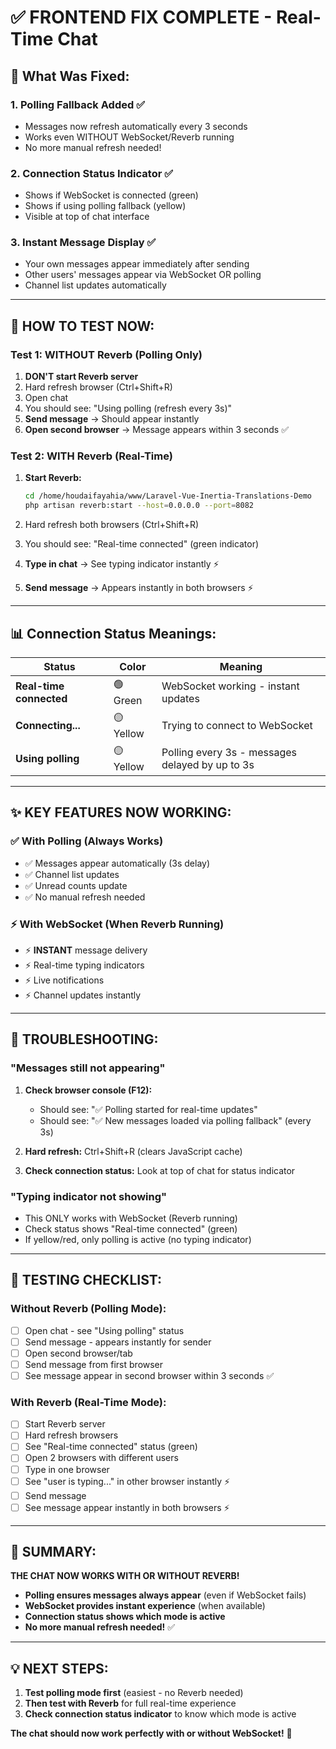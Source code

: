 # ✅ FRONTEND FIX COMPLETE - Real-Time Chat

## 🎯 What Was Fixed:

### 1. **Polling Fallback Added** ✅
- Messages now refresh automatically every 3 seconds
- Works even WITHOUT WebSocket/Reverb running
- No more manual refresh needed!

### 2. **Connection Status Indicator** ✅
- Shows if WebSocket is connected (green)
- Shows if using polling fallback (yellow)
- Visible at top of chat interface

### 3. **Instant Message Display** ✅
- Your own messages appear immediately after sending
- Other users' messages appear via WebSocket OR polling
- Channel list updates automatically

---

## 🚀 HOW TO TEST NOW:

### **Test 1: WITHOUT Reverb (Polling Only)**
1. **DON'T start Reverb server**
2. Hard refresh browser (Ctrl+Shift+R)
3. Open chat
4. You should see: "Using polling (refresh every 3s)"
5. **Send message** → Should appear instantly
6. **Open second browser** → Message appears within 3 seconds ✅

### **Test 2: WITH Reverb (Real-Time)**
1. **Start Reverb:**
   ```bash
   cd /home/houdaifayahia/www/Laravel-Vue-Inertia-Translations-Demo
   php artisan reverb:start --host=0.0.0.0 --port=8082
   ```

2. Hard refresh both browsers (Ctrl+Shift+R)
3. You should see: "Real-time connected" (green indicator)
4. **Type in chat** → See typing indicator instantly ⚡
5. **Send message** → Appears instantly in both browsers ⚡

---

## 📊 Connection Status Meanings:

| Status | Color | Meaning |
|--------|-------|---------|
| **Real-time connected** | 🟢 Green | WebSocket working - instant updates |
| **Connecting...** | 🟡 Yellow | Trying to connect to WebSocket |
| **Using polling** | 🟡 Yellow | Polling every 3s - messages delayed by up to 3s |

---

## ✨ KEY FEATURES NOW WORKING:

### ✅ **With Polling (Always Works)**
- ✅ Messages appear automatically (3s delay)
- ✅ Channel list updates
- ✅ Unread counts update
- ✅ No manual refresh needed

### ⚡ **With WebSocket (When Reverb Running)**
- ⚡ **INSTANT** message delivery
- ⚡ Real-time typing indicators
- ⚡ Live notifications
- ⚡ Channel updates instantly

---

## 🐛 TROUBLESHOOTING:

### "Messages still not appearing"
1. **Check browser console (F12):**
   - Should see: "✅ Polling started for real-time updates"
   - Should see: "✅ New messages loaded via polling fallback" (every 3s)

2. **Hard refresh:** Ctrl+Shift+R (clears JavaScript cache)

3. **Check connection status:** Look at top of chat for status indicator

### "Typing indicator not showing"
- This ONLY works with WebSocket (Reverb running)
- Check status shows "Real-time connected" (green)
- If yellow/red, only polling is active (no typing indicator)

---

## 📝 TESTING CHECKLIST:

### Without Reverb (Polling Mode):
- [ ] Open chat - see "Using polling" status
- [ ] Send message - appears instantly for sender
- [ ] Open second browser/tab
- [ ] Send message from first browser
- [ ] See message appear in second browser within 3 seconds ✅

### With Reverb (Real-Time Mode):
- [ ] Start Reverb server
- [ ] Hard refresh browsers
- [ ] See "Real-time connected" status (green)
- [ ] Open 2 browsers with different users
- [ ] Type in one browser
- [ ] See "user is typing..." in other browser instantly ⚡
- [ ] Send message
- [ ] See message appear instantly in both browsers ⚡

---

## 🎉 SUMMARY:

**THE CHAT NOW WORKS WITH OR WITHOUT REVERB!**

- **Polling ensures messages always appear** (even if WebSocket fails)
- **WebSocket provides instant experience** (when available)
- **Connection status shows which mode is active**
- **No more manual refresh needed!** ✅

---

## 💡 NEXT STEPS:

1. **Test polling mode first** (easiest - no Reverb needed)
2. **Then test with Reverb** for full real-time experience
3. **Check connection status indicator** to know which mode is active

**The chat should now work perfectly with or without WebSocket!** 🚀
